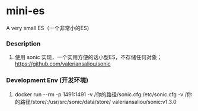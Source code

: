 # mini-es
A very small ES（一个非常小的ES）

### Description 

1. 使用 sonic 实现，一个实用方便的话小型ES，不存储任何对象；
   https://github.com/valeriansaliou/sonic


### Development Env (开发环境)

1. docker run --rm -p 1491:1491 -v /你的路径/sonic.cfg:/etc/sonic.cfg -v /你的路径/store/:/usr/src/sonic/data/store/ valeriansaliou/sonic:v1.3.0
